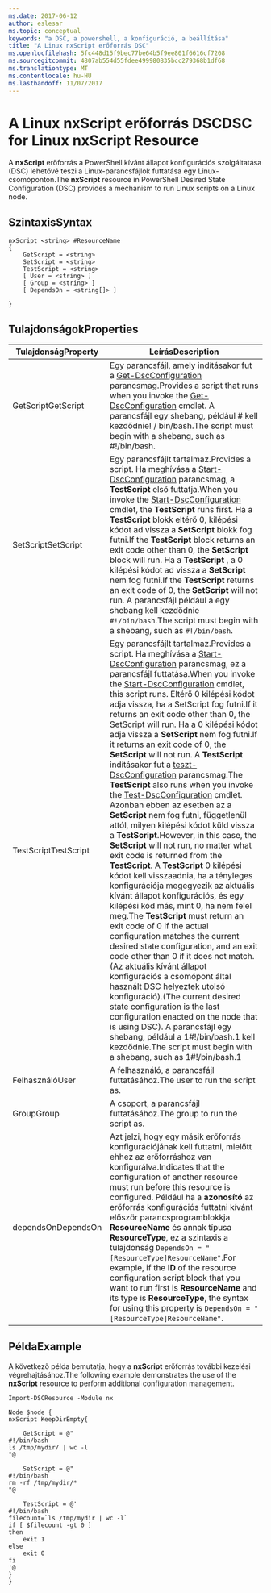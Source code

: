 ```yaml
---
ms.date: 2017-06-12
author: eslesar
ms.topic: conceptual
keywords: "a DSC, a powershell, a konfiguráció, a beállítása"
title: "A Linux nxScript erőforrás DSC"
ms.openlocfilehash: 5fc448d15f9bec77be64b5f9ee801f6616cf7208
ms.sourcegitcommit: 4807ab554d55fdee499980835bcc279368b1df68
ms.translationtype: MT
ms.contentlocale: hu-HU
ms.lasthandoff: 11/07/2017
---
```

# <a name="dsc-for-linux-nxscript-resource"></a><span data-ttu-id="d81d2-103">A Linux nxScript erőforrás DSC</span><span class="sxs-lookup"><span data-stu-id="d81d2-103">DSC for Linux nxScript Resource</span></span>

<span data-ttu-id="d81d2-104">A **nxScript** erőforrás a PowerShell kívánt állapot konfigurációs szolgáltatása (DSC) lehetővé teszi a Linux-parancsfájlok futtatása egy Linux-csomóponton.</span><span class="sxs-lookup"><span data-stu-id="d81d2-104">The **nxScript** resource in PowerShell Desired State Configuration (DSC) provides a mechanism to run Linux scripts on a Linux node.</span></span>

## <a name="syntax"></a><span data-ttu-id="d81d2-105">Szintaxis</span><span class="sxs-lookup"><span data-stu-id="d81d2-105">Syntax</span></span>

```
nxScript <string> #ResourceName
{
    GetScript = <string>
    SetScript = <string>
    TestScript = <string>
    [ User = <string> ]
    [ Group = <string> ]
    [ DependsOn = <string[]> ]

}
```

## <a name="properties"></a><span data-ttu-id="d81d2-106">Tulajdonságok</span><span class="sxs-lookup"><span data-stu-id="d81d2-106">Properties</span></span>

|  <span data-ttu-id="d81d2-107">Tulajdonság</span><span class="sxs-lookup"><span data-stu-id="d81d2-107">Property</span></span> |  <span data-ttu-id="d81d2-108">Leírás</span><span class="sxs-lookup"><span data-stu-id="d81d2-108">Description</span></span> | 
|---|---|
| <span data-ttu-id="d81d2-109">GetScript</span><span class="sxs-lookup"><span data-stu-id="d81d2-109">GetScript</span></span>| <span data-ttu-id="d81d2-110">Egy parancsfájl, amely indításakor fut a [Get-DscConfiguration](https://technet.microsoft.com/en-us/library/dn521625.aspx) parancsmag.</span><span class="sxs-lookup"><span data-stu-id="d81d2-110">Provides a script that runs when you invoke the [Get-DscConfiguration](https://technet.microsoft.com/en-us/library/dn521625.aspx) cmdlet.</span></span> <span data-ttu-id="d81d2-111">A parancsfájl egy shebang, például # kell kezdődnie! / bin/bash.</span><span class="sxs-lookup"><span data-stu-id="d81d2-111">The script must begin with a shebang, such as #!/bin/bash.</span></span>| 
| <span data-ttu-id="d81d2-112">SetScript</span><span class="sxs-lookup"><span data-stu-id="d81d2-112">SetScript</span></span>| <span data-ttu-id="d81d2-113">Egy parancsfájlt tartalmaz.</span><span class="sxs-lookup"><span data-stu-id="d81d2-113">Provides a script.</span></span> <span data-ttu-id="d81d2-114">Ha meghívása a [Start-DscConfiguration](https://technet.microsoft.com/en-us/library/dn521623.aspx) parancsmag, a **TestScript** első futtatja.</span><span class="sxs-lookup"><span data-stu-id="d81d2-114">When you invoke the [Start-DscConfiguration](https://technet.microsoft.com/en-us/library/dn521623.aspx) cmdlet, the **TestScript** runs first.</span></span> <span data-ttu-id="d81d2-115">Ha a **TestScript** blokk eltérő 0, kilépési kódot ad vissza a **SetScript** blokk fog futni.</span><span class="sxs-lookup"><span data-stu-id="d81d2-115">If the **TestScript** block returns an exit code other than 0, the **SetScript** block will run.</span></span> <span data-ttu-id="d81d2-116">Ha a **TestScript** , a 0 kilépési kódot ad vissza a **SetScript** nem fog futni.</span><span class="sxs-lookup"><span data-stu-id="d81d2-116">If the **TestScript** returns an exit code of 0, the **SetScript** will not run.</span></span> <span data-ttu-id="d81d2-117">A parancsfájl például a egy shebang kell kezdődnie `#!/bin/bash`.</span><span class="sxs-lookup"><span data-stu-id="d81d2-117">The script must begin with a shebang, such as `#!/bin/bash`.</span></span>| 
| <span data-ttu-id="d81d2-118">TestScript</span><span class="sxs-lookup"><span data-stu-id="d81d2-118">TestScript</span></span>| <span data-ttu-id="d81d2-119">Egy parancsfájlt tartalmaz.</span><span class="sxs-lookup"><span data-stu-id="d81d2-119">Provides a script.</span></span> <span data-ttu-id="d81d2-120">Ha meghívása a [Start-DscConfiguration](https://technet.microsoft.com/en-us/library/dn521623.aspx) parancsmag, ez a parancsfájl futtatása.</span><span class="sxs-lookup"><span data-stu-id="d81d2-120">When you invoke the [Start-DscConfiguration](https://technet.microsoft.com/en-us/library/dn521623.aspx) cmdlet, this script runs.</span></span> <span data-ttu-id="d81d2-121">Eltérő 0 kilépési kódot adja vissza, ha a SetScript fog futni.</span><span class="sxs-lookup"><span data-stu-id="d81d2-121">If it returns an exit code other than 0, the SetScript will run.</span></span> <span data-ttu-id="d81d2-122">Ha a 0 kilépési kódot adja vissza a **SetScript** nem fog futni.</span><span class="sxs-lookup"><span data-stu-id="d81d2-122">If it returns an exit code of 0, the **SetScript** will not run.</span></span> <span data-ttu-id="d81d2-123">A **TestScript** indításakor fut a [teszt-DscConfiguration](https://technet.microsoft.com/en-us/library/dn407382.aspx) parancsmag.</span><span class="sxs-lookup"><span data-stu-id="d81d2-123">The **TestScript** also runs when you invoke the [Test-DscConfiguration](https://technet.microsoft.com/en-us/library/dn407382.aspx) cmdlet.</span></span> <span data-ttu-id="d81d2-124">Azonban ebben az esetben az a **SetScript** nem fog futni, függetlenül attól, milyen kilépési kódot küld vissza a **TestScript**.</span><span class="sxs-lookup"><span data-stu-id="d81d2-124">However, in this case, the **SetScript** will not run, no matter what exit code is returned from the **TestScript**.</span></span> <span data-ttu-id="d81d2-125">A **TestScript** 0 kilépési kódot kell visszaadnia, ha a tényleges konfigurációja megegyezik az aktuális kívánt állapot konfigurációs, és egy kilépési kód más, mint 0, ha nem felel meg.</span><span class="sxs-lookup"><span data-stu-id="d81d2-125">The **TestScript** must return an exit code of 0 if the actual configuration matches the current desired state configuration, and an exit code other than 0 if it does not match.</span></span> <span data-ttu-id="d81d2-126">(Az aktuális kívánt állapot konfigurációs a csomópont által használt DSC helyeztek utolsó konfiguráció).</span><span class="sxs-lookup"><span data-stu-id="d81d2-126">(The current desired state configuration is the last configuration enacted on the node that is using DSC).</span></span> <span data-ttu-id="d81d2-127">A parancsfájl egy shebang, például a 1#!/bin/bash.1 kell kezdődnie.</span><span class="sxs-lookup"><span data-stu-id="d81d2-127">The script must begin with a shebang, such as 1#!/bin/bash.1</span></span>| 
| <span data-ttu-id="d81d2-128">Felhasználó</span><span class="sxs-lookup"><span data-stu-id="d81d2-128">User</span></span>| <span data-ttu-id="d81d2-129">A felhasználó, a parancsfájl futtatásához.</span><span class="sxs-lookup"><span data-stu-id="d81d2-129">The user to run the script as.</span></span>| 
| <span data-ttu-id="d81d2-130">Group</span><span class="sxs-lookup"><span data-stu-id="d81d2-130">Group</span></span>| <span data-ttu-id="d81d2-131">A csoport, a parancsfájl futtatásához.</span><span class="sxs-lookup"><span data-stu-id="d81d2-131">The group to run the script as.</span></span>| 
| <span data-ttu-id="d81d2-132">dependsOn</span><span class="sxs-lookup"><span data-stu-id="d81d2-132">DependsOn</span></span> | <span data-ttu-id="d81d2-133">Azt jelzi, hogy egy másik erőforrás konfigurációjának kell futtatni, mielőtt ehhez az erőforráshoz van konfigurálva.</span><span class="sxs-lookup"><span data-stu-id="d81d2-133">Indicates that the configuration of another resource must run before this resource is configured.</span></span> <span data-ttu-id="d81d2-134">Például ha a **azonosító** az erőforrás konfigurációs futtatni kívánt először parancsprogramblokkja **ResourceName** és annak típusa **ResourceType**, ez a szintaxis a tulajdonság `DependsOn = "[ResourceType]ResourceName"`.</span><span class="sxs-lookup"><span data-stu-id="d81d2-134">For example, if the **ID** of the resource configuration script block that you want to run first is **ResourceName** and its type is **ResourceType**, the syntax for using this property is `DependsOn = "[ResourceType]ResourceName"`.</span></span>| 

## <a name="example"></a><span data-ttu-id="d81d2-135">Példa</span><span class="sxs-lookup"><span data-stu-id="d81d2-135">Example</span></span>

<span data-ttu-id="d81d2-136">A következő példa bemutatja, hogy a **nxScript** erőforrás további kezelési végrehajtásához.</span><span class="sxs-lookup"><span data-stu-id="d81d2-136">The following example demonstrates the use of the **nxScript** resource to perform additional configuration management.</span></span>

```
Import-DSCResource -Module nx 

Node $node {
nxScript KeepDirEmpty{

    GetScript = @"
#!/bin/bash
ls /tmp/mydir/ | wc -l
"@

    SetScript = @"
#!/bin/bash
rm -rf /tmp/mydir/*
"@

    TestScript = @'
#!/bin/bash
filecount=`ls /tmp/mydir | wc -l`
if [ $filecount -gt 0 ]
then
    exit 1
else
    exit 0
fi
'@
} 
}
```

